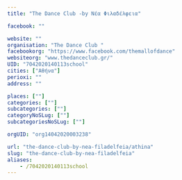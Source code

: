 ```yaml
---
title: "The Dance Club -by Νέα Φιλαδέλφεια"

facebook: ""

website: ""
organisation: "The Dance Club "
facebookorg: "https://www.facebook.com/themallofdance"
websiteorg: "www.thedanceclub.gr/"
UID: "7042020140113school"
cities: ["Αθήνα"]
perioxi: ""
address: ""

places: [""]
categories: [""]
subcategories: [""]
categoryNoSLug: [""]
subcategoriesNoSLug: [""]

orgUID: "org14042020003238"

url: "the-dance-club-by-nea-filadelfeia/athina"
slug: "the-dance-club-by-nea-filadelfeia"
aliases:
    - /7042020140113school
---
```





